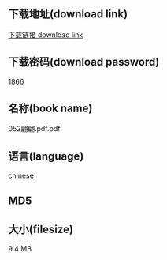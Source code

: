 ## 下载地址(download link)
[下载链接 download link](https://voluble-croquembouche-d321dc.netlify.app/?s=052%E7%BF%A9%E7%BF%A9.pdf)

## 下载密码(download password)
1866

## 名称(book name)
052翩翩.pdf.pdf

## 语言(language)
chinese

## MD5


## 大小(filesize)
9.4 MB
